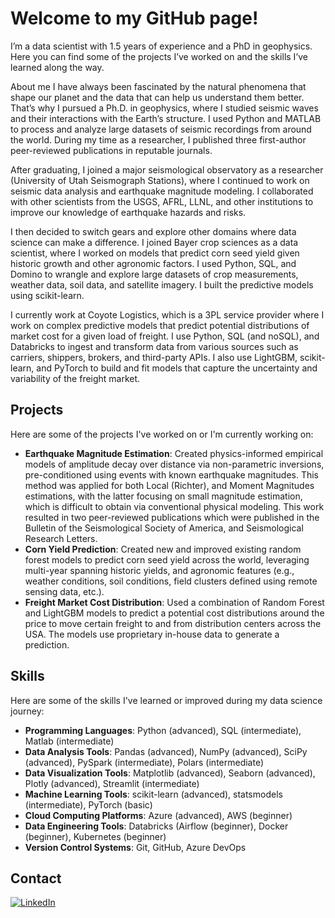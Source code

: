 # Welcome to my GitHub page!

I’m a data scientist with 1.5 years of experience and a PhD in geophysics. Here you can find some of the projects I’ve worked on and the skills I’ve learned along the way.

About me
I have always been fascinated by the natural phenomena that shape our planet and the data that can help us understand them better. That’s why I pursued a Ph.D. in geophysics, where I studied seismic waves and their interactions with the Earth’s structure. I used Python and MATLAB to process and analyze large datasets of seismic recordings from around the world. During my time as a researcher, I published three first-author peer-reviewed publications in reputable journals.

After graduating, I joined a major seismological observatory as a researcher (University of Utah Seismograph Stations), where I continued to work on seismic data analysis and earthquake magnitude modeling. I collaborated with other scientists from the USGS, AFRL, LLNL, and other institutions to improve our knowledge of earthquake hazards and risks.

I then decided to switch gears and explore other domains where data science can make a difference. I joined Bayer crop sciences as a data scientist, where I worked on models that predict corn seed yield given historic growth and other agronomic factors. I used Python, SQL, and Domino to wrangle and explore large datasets of crop measurements, weather data, soil data, and satellite imagery. I built the predictive models using scikit-learn.

I currently work at Coyote Logistics, which is a 3PL service provider where I work on complex predictive models that predict potential distributions of market cost for a given load of freight. I use Python, SQL (and noSQL), and Databricks to ingest and transform data from various sources such as carriers, shippers, brokers, and third-party APIs. I also use LightGBM, scikit-learn, and PyTorch to build and fit models that capture the uncertainty and variability of the freight market.

## Projects

Here are some of the projects I've worked on or I'm currently working on:

- **Earthquake Magnitude Estimation**: Created physics-informed empirical models of amplitude decay over distance via non-parametric inversions, pre-conditioned using events with known earthquake magnitudes. This method was applied for both Local (Richter), and Moment Magnitudes estimations, with the latter focusing on small magnitude estimation, which is difficult to obtain via conventional physical modeling. This work resulted in two peer-reviewed publications which were published in the Bulletin of the Seismological Society of America, and Seismological Research Letters.
- **Corn Yield Prediction**: Created new and improved existing random forest models to predict corn seed yield across the world, leveraging multi-year spanning historic yields, and agronomic features (e.g., weather conditions, soil conditions, field clusters defined using remote sensing data, etc.).
- **Freight Market Cost Distribution**: Used a combination of Random Forest and LightGBM models to predict a potential cost distributions around the price to move certain freight to and from distribution centers across the USA. The models use proprietary in-house data to generate a prediction.

## Skills

Here are some of the skills I've learned or improved during my data science journey:

- **Programming Languages**: Python (advanced), SQL (intermediate), Matlab (intermediate)
- **Data Analysis Tools**: Pandas (advanced), NumPy (advanced), SciPy (advanced), PySpark (intermediate), Polars (intermediate)
- **Data Visualization Tools**: Matplotlib (advanced), Seaborn (advanced), Plotly (advanced), Streamlit (intermediate) 
- **Machine Learning Tools**: scikit-learn (advanced), statsmodels (intermediate), PyTorch (basic)
- **Cloud Computing Platforms**: Azure (advanced), AWS (beginner)
- **Data Engineering Tools**: Databricks (Airflow (beginner), Docker (beginner), Kubernetes (beginner)
- **Version Control Systems**: Git, GitHub, Azure DevOps

## Contact
[![LinkedIn](https://img.shields.io/badge/LinkedIn-0077B5?style=for-the-badge&logo=linkedin&logoColor=white)](https://www.linkedin.com/in/holt-james-ds/)
